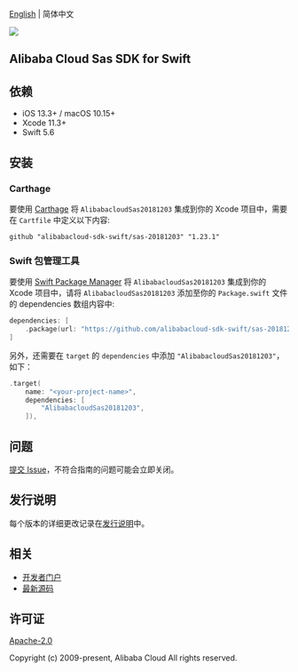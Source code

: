 [English](README.md) | 简体中文

![](https://aliyunsdk-pages.alicdn.com/icons/AlibabaCloud.svg)

## Alibaba Cloud Sas SDK for Swift

## 依赖

- iOS 13.3+ / macOS 10.15+
- Xcode 11.3+
- Swift 5.6

## 安装

### Carthage

要使用 [Carthage](https://github.com/Carthage/Carthage) 将 `AlibabacloudSas20181203` 集成到你的 Xcode 项目中，需要在 `Cartfile` 中定义以下内容:

```ogdl
github "alibabacloud-sdk-swift/sas-20181203" "1.23.1"
```

### Swift 包管理工具

要使用 [Swift Package Manager](https://swift.org/package-manager/) 将 `AlibabacloudSas20181203` 集成到你的 Xcode 项目中，请将 `AlibabacloudSas20181203` 添加至你的 `Package.swift` 文件的 dependencies 数组内容中:

```swift
dependencies: [
    .package(url: "https://github.com/alibabacloud-sdk-swift/sas-20181203.git", from: "1.23.1")
]
```

另外，还需要在 `target` 的 `dependencies` 中添加 `"AlibabacloudSas20181203"`，如下：

```swift
.target(
    name: "<your-project-name>",
    dependencies: [
        "AlibabacloudSas20181203",
    ]),
```

## 问题

[提交 Issue](https://github.com/alibabacloud-sdk-swift/sas-20181203/issues/new)，不符合指南的问题可能会立即关闭。

## 发行说明

每个版本的详细更改记录在[发行说明](./ChangeLog.txt)中。

## 相关

* [开发者门户](https://next.api.aliyun.com/home)
* [最新源码](https://github.com/alibabacloud-sdk-swift/sas-20181203)

## 许可证

[Apache-2.0](http://www.apache.org/licenses/LICENSE-2.0)

Copyright (c) 2009-present, Alibaba Cloud All rights reserved.
